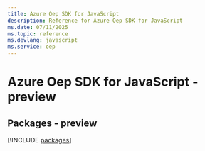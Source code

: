 ```yaml
---
title: Azure Oep SDK for JavaScript
description: Reference for Azure Oep SDK for JavaScript
ms.date: 07/11/2025
ms.topic: reference
ms.devlang: javascript
ms.service: oep
---
```

# Azure Oep SDK for JavaScript - preview
## Packages - preview
[!INCLUDE [packages](oep-index.md)]